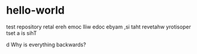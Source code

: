 # hello-world
test repository 
retal ereh emoc lliw edoc ebyam ,si taht revetahw yrotisoper tset a is sihT

d
Why is everything backwards?

